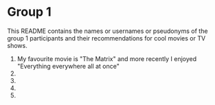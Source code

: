 # Group 1

This README contains the names or usernames or pseudonyms of the group 1 participants and their recommendations for cool movies or TV shows.

1.  My favourite movie is "The Matrix" and more recently I enjoyed "Everything everywhere all at once"
2.  
3.  
4.  
5.  
 
